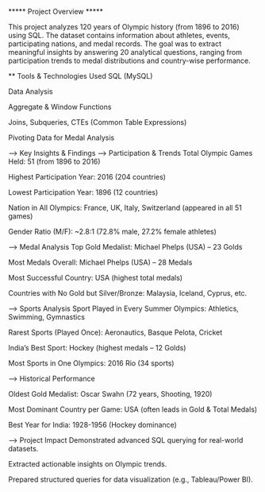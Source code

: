 ***** Project Overview *****

This project analyzes 120 years of Olympic history (from 1896 to 2016) using SQL. The dataset contains information about athletes, events, participating nations, and medal records. The goal was to extract meaningful insights by answering 20 analytical questions, ranging from participation trends to medal distributions and country-wise performance.



** Tools & Technologies Used
SQL (MySQL)

Data Analysis

Aggregate & Window Functions

Joins, Subqueries, CTEs (Common Table Expressions)

Pivoting Data for Medal Analysis

--> Key Insights & Findings
--> Participation & Trends
Total Olympic Games Held: 51 (from 1896 to 2016)

Highest Participation Year: 2016 (204 countries)

Lowest Participation Year: 1896 (12 countries)

Nation in All Olympics: France, UK, Italy, Switzerland (appeared in all 51 games)

Gender Ratio (M/F): ~2.8:1 (72.8% male, 27.2% female athletes)

--> Medal Analysis
Top Gold Medalist: Michael Phelps (USA) – 23 Golds

Most Medals Overall: Michael Phelps (USA) – 28 Medals

Most Successful Country: USA (highest total medals)

Countries with No Gold but Silver/Bronze: Malaysia, Iceland, Cyprus, etc.

--> Sports Analysis
Sport Played in Every Summer Olympics: Athletics, Swimming, Gymnastics

Rarest Sports (Played Once): Aeronautics, Basque Pelota, Cricket

India’s Best Sport: Hockey (highest medals – 12 Golds)

Most Sports in One Olympics: 2016 Rio (34 sports)

--> Historical Performance

Oldest Gold Medalist: Oscar Swahn (72 years, Shooting, 1920)

Most Dominant Country per Game: USA (often leads in Gold & Total Medals)

Best Year for India: 1928-1956 (Hockey dominance)

--> Project Impact
Demonstrated advanced SQL querying for real-world datasets.

Extracted actionable insights on Olympic trends.

Prepared structured queries for data visualization (e.g., Tableau/Power BI).
